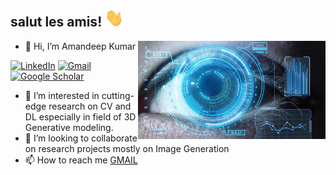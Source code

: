 <h2> salut les amis! <img src="https://raw.githubusercontent.com/ABSphreak/ABSphreak/master/gifs/Hi.gif" width="30px"></h2><img  align='right' src="https://github.com/VIROBO-15/VIROBO-15/blob/dfb8fee2d60bc4db6aa1e43fb6336d76afe7590e/image.jpeg" width="300">

- 👋 Hi, I’m Amandeep Kumar

[![LinkedIn](https://img.shields.io/badge/LinkedIn-blue?style=for-the-badge&logo=Linkedin&logoColor=white)](https://www.linkedin.com/in/amandeep-kumar-24702a182/)
[![Gmail](https://img.shields.io/badge/Gmail-red?style=for-the-badge&logo=gmail&logoColor=white)](mailto:kumar.amandeep015@gmail.com)
[![Google Scholar](https://img.shields.io/badge/Google%20Scholar-4285F4?style=for-the-badge&logo=google-scholar&logoColor=white)](https://scholar.google.com/citations?user=aqSRl_IAAAAJ&hl=en&authuser=3)

- 👀 I’m interested in cutting-edge research on CV and DL especially in field of 3D Generative modeling.
- 💞️ I’m looking to collaborate on research projects mostly on Image Generation
- 📫 How to reach me [GMAIL](kumar.amandeep015@gmail.com) 

<!---
VIROBO-15/VIROBO-15 is a ✨ special ✨ repository because its `README.md` (this file) appears on your GitHub profile.
You can click the Preview link to take a look at your changes.
--->
